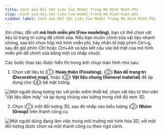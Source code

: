 ```yaml
---
title: Cách Sửa Đổi Vật Liệu Của Model Trong Mô Hình Miễn Phí
slug: /cach-sua-doi-vat-lieu-cua-model-trong-mo-hinh-mien-phi
sidebar_label: Cách Sửa Đổi Vật Liệu Của Model Trong Mô Hình Miễn Phí
---
```


Xin chào, đối với **mô hình miễn phí (Free modeling)**, bạn có thể chọn vật liệu từ trang trí cứng để chỉnh sửa. Nếu bạn muốn chỉnh sửa vật liệu nhanh chóng, sau khi chọn hộp mô hình miễn phí, hãy nhấn tổ hợp phím Ctrl+g, sau đó giữ phím Ctrl hoặc Ctrl+Alt và kéo kết cấu vào bề mặt của mô hình miễn phí để chỉnh sửa bằng một cú nhấp chuột.

Các bước thao tác được hiển thị trong ảnh chụp màn hình như sau:

1. Chọn vật liệu từ (①) **Hoàn thiện (Finishing)**, (②) **Bản đồ trang trí (Decorative map)**, hoặc (③) **Vật liệu chung (General material)** để áp dụng cho (④) bề mặt tường.

![Một người dùng tương tác với phần mềm thiết kế, chọn vật liệu từ thư viện 'Vật liệu đám mây' và áp dụng chúng vào tường trong chế độ xem 3D.](https://storage.googleapis.com/jegavn_kb/image_jegavn/629.1.jpg)

2. Chọn (①) một đối tượng 3D, sau đó nhấp vào biểu tượng (②) **Nhóm (Group)** trên thanh công cụ.

![Một người dùng đang làm việc trong môi trường mô hình hóa 3D, với một đối tượng được chọn và một thanh công cụ theo ngữ cảnh.](https://storage.googleapis.com/jegavn_kb/image_jegavn/629.2.jpg)